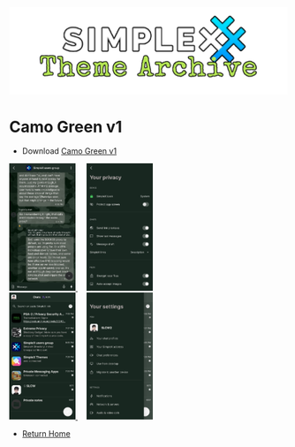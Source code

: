 ![SxC Theme Archive Banner](../resources/SxC_themeBanner.png)

# Camo Green v1

* Download [Camo Green v1](../themes/SxC_camoGreen-v1.theme)

<a href="../screenshots/SxC_camoGreen-v101.jpg" target="_blank">
	<img src="../screenshots/SxC_camoGreen-v101.jpg" width="120">
</a>&nbsp;&nbsp;&nbsp;
<a href="../screenshots/SxC_camoGreen-v102.jpg" target="_blank">
	<img src="../screenshots/SxC_camoGreen-v102.jpg" width="120">
</a>
<br>
<a href="../screenshots/SxC_camoGreen-v103.jpg" target="_blank">
	<img src="../screenshots/SxC_camoGreen-v103.jpg" width="120">
</a>&nbsp;&nbsp;&nbsp;
<a href="../screenshots/SxC_camoGreen-v104.jpg" target="_blank">
	<img src="../screenshots/SxC_camoGreen-v104.jpg" width="120">
</a>

* [Return Home](../)